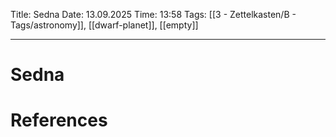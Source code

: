 Title: Sedna
Date: 13.09.2025
Time: 13:58
Tags: [[3 - Zettelkasten/B - Tags/astronomy]], [[dwarf-planet]], [[empty]]

---
# Sedna



# References